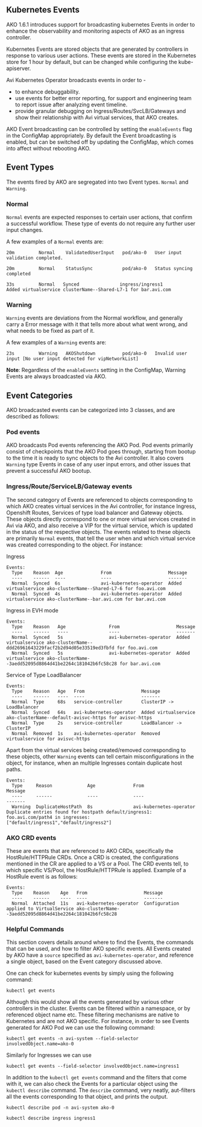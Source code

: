 ## Kubernetes Events

AKO 1.6.1 introduces support for broadcasting kubernetes Events in order to enhance the observability and monitoring aspects of AKO as an ingress controller.

Kubernetes Events are stored objects that are generated by controllers in response to various user actions. These events are stored in the Kubernetes store for 1 hour by default, but can be changed while configuring the kube-apiserver.

Avi Kubernetes Operator broadcasts events in order to -
- to enhance debuggability.  
- use events for better error reporting, for support and engineering team to report issue after analyzing event timeline.
- provide granular debugging on Ingress/Routes/SvcLB/Gateways and show their relationship with Avi virtual services, that AKO creates.

AKO Event broadcasting can be controlled by setting the `enableEvents` flag in the ConfigMap appropriately. By default the Event broadcasting is enabled, but can be switched off by updating the ConfigMap, which comes into affect without rebooting AKO.

## Event Types

The events fired by AKO are segregated into two Event types. `Normal` and `Warning`.

### Normal

`Normal` events are expected responses to certain user actions, that confirm a successful workflow. These type of events do not require any further user input changes.

A few examples of a `Normal` events are:

```
20m         Normal    ValidatedUserInput   pod/ako-0   User input validation completed.
```

```
20m         Normal    StatusSync           pod/ako-0   Status syncing completed
```

```
33s         Normal   Synced               ingress/ingress1                                      Added virtualservice clusterName--Shared-L7-1 for bar.avi.com
```

### Warning

`Warning` events are deviations from the Normal workflow, and generally carry a Error message with it that tells more about what went wrong, and what needs to be fixed as part of it.

A few examples of a `Warning` events are:

```
23s         Warning   AKOShutdown          pod/ako-0   Invalid user input [No user input detected for vipNetworkList]
```

**Note**: Regardless of the `enableEvents` setting in the ConfigMap, Warning Events are always broadcasted via AKO.

## Event Categories

AKO broadcasted events can be categorized into 3 classes, and are described as follows:

### Pod events

AKO broadcasts Pod events referencing the AKO Pod. 
Pod events primarily consist of checkpoints that the AKO Pod goes through, starting from bootup to the time it is ready to sync objects to the Avi controller. It also covers `Warning` type Events in case of any user input errors, and other issues that prevent a successful AKO bootup. 



### Ingress/Route/ServiceLB/Gateway events

The second category of Events are referenced to objects corresponding to which AKO creates virtual services in the Avi controller, for instance Ingress, Openshift Routes, Services of type load balancer and Gateway objects. These objects directly correspond to one or more virtual services created in Avi via AKO, and also receive a VIP for the virtual service, which is updated in the status of the respective objects.
The events related to these objects are primarily `Normal` events, that tell the user when and which virtual service was created corresponding to the object. For instance:

Ingress
```
Events:
  Type    Reason  Age              From                     Message
  ----    ------  ----             ----                     -------
  Normal  Synced  6s               avi-kubernetes-operator  Added virtualservice ako-clusterName--Shared-L7-6 for foo.avi.com
  Normal  Synced  4s               avi-kubernetes-operator  Added virtualservice ako-clusterName--bar.avi.com for bar.avi.com
```

Ingress in EVH mode
```
Events:
  Type    Reason   Age                From                     Message
  ----    ------   ----               ----                     -------
  Normal  Synced   5s                 avi-kubernetes-operator  Added virtualservice ako-clusterName--ddd26961643229facf2b2d94d05e33519ed3fbfd for foo.avi.com
  Normal  Synced   5s                 avi-kubernetes-operator  Added virtualservice ako-clusterName--3aedd52095d8864d41be2264c181042b6fc58c28 for bar.avi.com
```

Service of Type LoadBalancer
```
Events:
  Type    Reason   Age   From                     Message
  ----    ------   ----  ----                     -------
  Normal  Type     68s   service-controller       ClusterIP -> LoadBalancer
  Normal  Synced   64s   avi-kubernetes-operator  Added virtualservice ako-clusterName--default-avisvc-https for avisvc-https
  Normal  Type     2s    service-controller       LoadBalancer -> ClusterIP
  Normal  Removed  1s    avi-kubernetes-operator  Removed virtualservice for avisvc-https
```

Apart from the virtual services being created/removed corresponding to these objects, other `Warning` events can tell certain misconfigurations in the object, for instance, when an multiple Ingresses contain duplicate host paths.

```
Events:
  Type     Reason             Age              From                     Message
  ----     ------             ----             ----                     -------
  Warning  DuplicateHostPath  8s               avi-kubernetes-operator  Duplicate entries found for hostpath default/ingress1: foo.avi.com/path4 in ingresses: ["default/ingress1","default/ingress2"]
```

### AKO CRD events

These are events that are referenced to AKO CRDs, specifically the HostRule/HTTPRule CRDs. Once a CRD is created, the configurations mentioned in the CR are applied to a VS or a Pool. The CRD events tell, to which specific VS/Pool, the HostRule/HTTPRule is applied. Example of a HostRule event is as follows:

```
Events:
  Type    Reason    Age   From                     Message
  ----    ------    ----  ----                     -------
  Normal  Attached  11s   avi-kubernetes-operator  Configuration applied to VirtualService ako-clusterName--3aedd52095d8864d41be2264c181042b6fc58c28
```


### Helpful Commands

This section covers details around where to find the Events, the commands that can be used, and how to filter AKO specific events.
All Events created by AKO have a `source` specified as `avi-kubernetes-operator`, and reference a single object, based on the Event category discussed above.

One can check for kubernetes events by simply using the following command: 

```
kubectl get events
```

Although this would show all the events generated by various other controllers in the cluster. Events can be filtered within a namespace, or by referenced object name etc. These filtering mechanisms are native to Kubernetes and are not AKO specific. For instance, in order to see Events generated for AKO Pod we can use the following command:

```
kubectl get events -n avi-system --field-selector involvedObject.name=ako-0
```

Similarly for Ingresses we can use

```
kubectl get events --field-selector involvedObject.name=ingress1
```

In addition to the `kubectl get events` command and the filters that come with it, we can also check the Events for a particular object using the `kubectl describe` command. The `describe` command, very neatly, aut-filters all the events corresponding to that object, and prints the output.

```
kubectl describe pod -n avi-system ako-0
```

```
kubectl describe ingress ingress1
```

